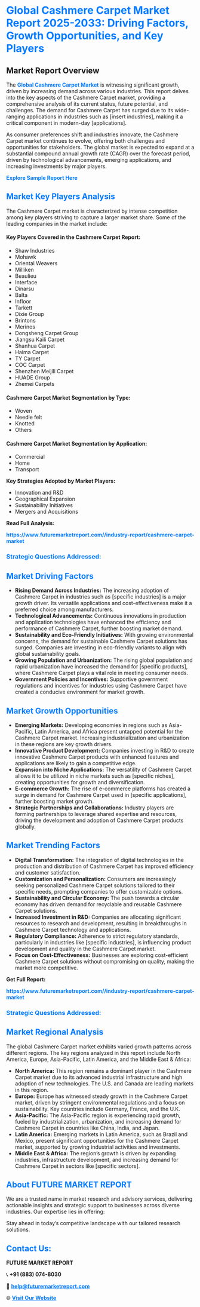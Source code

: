 <h1 style="color: #007BFF;">Global Cashmere Carpet Market Report 2025-2033: Driving Factors, Growth Opportunities, and Key Players</h1>

<section id="overview">
<h2>Market Report Overview</h2>
<p>The <a href="https://www.futuremarketreport.com//industry-report/cashmere-carpet-market" style="color: #007BFF; text-decoration: none;"><strong>Global Cashmere Carpet Market</strong></a> is witnessing significant growth, driven by increasing demand across various industries. This report delves into the key aspects of the Cashmere Carpet market, providing a comprehensive analysis of its current status, future potential, and challenges. The demand for Cashmere Carpet has surged due to its wide-ranging applications in industries such as [insert industries], making it a critical component in modern-day [applications].</p>
<p>As consumer preferences shift and industries innovate, the Cashmere Carpet market continues to evolve, offering both challenges and opportunities for stakeholders. The global market is expected to expand at a substantial compound annual growth rate (CAGR) over the forecast period, driven by technological advancements, emerging applications, and increasing investments by major players.</p>
</section>

<section id="overview">
<p><a href="https://www.futuremarketreport.com//request-sample/reportId=84952" style="color: #007BFF; text-decoration: none;"><strong>Explore Sample Report Here</strong></a></p>
</section>

<section id="key-players">
<h2 style="color: #007BFF;">Market Key Players Analysis</h2>
<p>The Cashmere Carpet market is characterized by intense competition among key players striving to capture a larger market share. Some of the leading companies in the market include:</p>
<h4>Key Players Covered in the Cashmere Carpet Report:</h4>
<ul><li>Shaw Industries</li><li>Mohawk</li><li>Oriental Weavers</li><li>Milliken</li><li>Beaulieu</li><li>Interface</li><li>Dinarsu</li><li>Balta</li><li>Infloor</li><li>Tarkett</li><li>Dixie Group</li><li>Brintons</li><li>Merinos</li><li>Dongsheng Carpet Group</li><li>Jiangsu Kaili Carpet</li><li>Shanhua Carpet</li><li>Haima Carpet</li><li>TY Carpet</li><li>COC Carpet</li><li>Shenzhen Meijili Carpet</li><li>HUADE Group</li><li>Zhemei Carpets</li></ul>
<h4>Cashmere Carpet Market Segmentation by Type:</h4>
<ul><li>Woven</li><li>Needle felt</li><li>Knotted</li><li>Others</li></ul>

<h4>Cashmere Carpet Market Segmentation by Application:</h4>
<ul><li>Commercial</li><li>Home</li><li>Transport</li></ul>
<p><strong>Key Strategies Adopted by Market Players:</strong></p>
<ul>
<li>Innovation and R&D</li>
<li>Geographical Expansion</li>
<li>Sustainability Initiatives</li>
<li>Mergers and Acquisitions</li>
</ul>
</section>

<section>
<p><strong>Read Full Analysis: </strong></p><a href="https://www.futuremarketreport.com//industry-report/cashmere-carpet-market" style="color: #007BFF; text-decoration: none;"><strong>https://www.futuremarketreport.com//industry-report/cashmere-carpet-market</strong></a>
<h3 style="color: #007BFF;">Strategic Questions Addressed:</h3>
</section>

<section id="driving-factors">
<h2 style="color: #007BFF;">Market Driving Factors</h2>
<ul>
<li><strong>Rising Demand Across Industries:</strong> The increasing adoption of Cashmere Carpet in industries such as [specific industries] is a major growth driver. Its versatile applications and cost-effectiveness make it a preferred choice among manufacturers.</li>
<li><strong>Technological Advancements:</strong> Continuous innovations in production and application technologies have enhanced the efficiency and performance of Cashmere Carpet, further boosting market demand.</li>
<li><strong>Sustainability and Eco-Friendly Initiatives:</strong> With growing environmental concerns, the demand for sustainable Cashmere Carpet solutions has surged. Companies are investing in eco-friendly variants to align with global sustainability goals.</li>
<li><strong>Growing Population and Urbanization:</strong> The rising global population and rapid urbanization have increased the demand for [specific products], where Cashmere Carpet plays a vital role in meeting consumer needs.</li>
<li><strong>Government Policies and Incentives:</strong> Supportive government regulations and incentives for industries using Cashmere Carpet have created a conducive environment for market growth.</li>
</ul>
</section>

<section id="growth-opportunities">
<h2 style="color: #007BFF;">Market Growth Opportunities</h2>
<ul>
<li><strong>Emerging Markets:</strong> Developing economies in regions such as Asia-Pacific, Latin America, and Africa present untapped potential for the Cashmere Carpet market. Increasing industrialization and urbanization in these regions are key growth drivers.</li>
<li><strong>Innovative Product Development:</strong> Companies investing in R&D to create innovative Cashmere Carpet products with enhanced features and applications are likely to gain a competitive edge.</li>
<li><strong>Expansion into Niche Applications:</strong> The versatility of Cashmere Carpet allows it to be utilized in niche markets such as [specific niches], creating opportunities for growth and diversification.</li>
<li><strong>E-commerce Growth:</strong> The rise of e-commerce platforms has created a surge in demand for Cashmere Carpet used in [specific applications], further boosting market growth.</li>
<li><strong>Strategic Partnerships and Collaborations:</strong> Industry players are forming partnerships to leverage shared expertise and resources, driving the development and adoption of Cashmere Carpet products globally.</li>
</ul>
</section>

<section id="trending-factors">
<h2 style="color: #007BFF;">Market Trending Factors</h2>
<ul>
<li><strong>Digital Transformation:</strong> The integration of digital technologies in the production and distribution of Cashmere Carpet has improved efficiency and customer satisfaction.</li>
<li><strong>Customization and Personalization:</strong> Consumers are increasingly seeking personalized Cashmere Carpet solutions tailored to their specific needs, prompting companies to offer customizable options.</li>
<li><strong>Sustainability and Circular Economy:</strong> The push towards a circular economy has driven demand for recyclable and reusable Cashmere Carpet solutions.</li>
<li><strong>Increased Investment in R&D:</strong> Companies are allocating significant resources to research and development, resulting in breakthroughs in Cashmere Carpet technology and applications.</li>
<li><strong>Regulatory Compliance:</strong> Adherence to strict regulatory standards, particularly in industries like [specific industries], is influencing product development and quality in the Cashmere Carpet market.</li>
<li><strong>Focus on Cost-Effectiveness:</strong> Businesses are exploring cost-efficient Cashmere Carpet solutions without compromising on quality, making the market more competitive.</li>
</ul>
</section>

<section>
<p><strong>Get Full Report: </strong></p><a href="https://www.futuremarketreport.com//industry-report/cashmere-carpet-market" style="color: #007BFF; text-decoration: none;"><strong>https://www.futuremarketreport.com//industry-report/cashmere-carpet-market</strong></a>
<h3 style="color: #007BFF;">Strategic Questions Addressed:</h3>
</section>


<section id="regional-analysis">
<h2 style="color: #007BFF;">Market Regional Analysis</h2>
<p>The global Cashmere Carpet market exhibits varied growth patterns across different regions. The key regions analyzed in this report include North America, Europe, Asia-Pacific, Latin America, and the Middle East & Africa:</p>
<ul>
<li><strong>North America:</strong> This region remains a dominant player in the Cashmere Carpet market due to its advanced industrial infrastructure and high adoption of new technologies. The U.S. and Canada are leading markets in this region.</li>
<li><strong>Europe:</strong> Europe has witnessed steady growth in the Cashmere Carpet market, driven by stringent environmental regulations and a focus on sustainability. Key countries include Germany, France, and the U.K.</li>
<li><strong>Asia-Pacific:</strong> The Asia-Pacific region is experiencing rapid growth, fueled by industrialization, urbanization, and increasing demand for Cashmere Carpet in countries like China, India, and Japan.</li>
<li><strong>Latin America:</strong> Emerging markets in Latin America, such as Brazil and Mexico, present significant opportunities for the Cashmere Carpet market, supported by growing industrial activities and investments.</li>
<li><strong>Middle East & Africa:</strong> The region’s growth is driven by expanding industries, infrastructure development, and increasing demand for Cashmere Carpet in sectors like [specific sectors].</li>
</ul>
</section>

<footer>
<h2 style="color: #007BFF;">About FUTURE MARKET REPORT</h2>
<p>We are a trusted name in market research and advisory services, delivering actionable insights and strategic support to businesses across diverse industries. Our expertise lies in offering:</p>

<p>Stay ahead in today’s competitive landscape with our tailored research solutions.</p>

<h2 style="color: #007BFF;">Contact Us:</h2>
<p><strong>FUTURE MARKET REPORT</strong></p>
<p>📞 <strong>+91 (883) 074-8030</strong></p>
<p>📧 <strong><a href="mailto:help@futuremarketreport.com" style="color: #007BFF;">help@futuremarketreport.com</a></strong></p>
<p>🌐 <strong><a href="https://www.futuremarketreport.com/" style="color: #007BFF;">Visit Our Website</a></strong></p>
</footer>